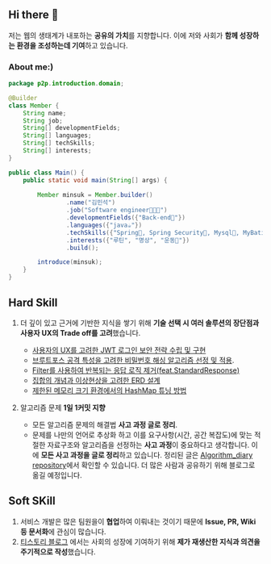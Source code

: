 ## Hi there 👋

 저는 웹의 생태계가 내포하는 **공유의 가치**를 지향합니다. 이에 저와 사회가 **함께 성장하는 환경을 조성하는데 기여**하고 있습니다. 
 
### **About me:)**

``` java
package p2p.introduction.domain;

@Builder
class Member {
    String name;
    String job;
    String[] developmentFields;
    String[] languages;
    String[] techSkills;
    String[] interests;
}

public class Main() {
    public static void main(String[] args) {
    
        Member minsuk = Member.builder()
                .name("김민석")
                .job("Software engineer🧑🏽‍💻")
                .developmentFields({"Back-end🔭"})
                .languages({"java☕"})
                .techSkills({"Spring🌱, Spring Security🔐, Mysql🐬, MyBatis🦤"})
                .interests({"루틴", "명상", "운동👯"})
                .build();

        introduce(minsuk);
    }
}
```

## Hard Skill
 1. 더 깊이 있고 근거에 기반한 지식을 쌓기 위해 **기술 선택 시 여러 솔루션의 장단점과 사용자 UX의 Trade off를 고려**했습니다. 
     - [사용자의 UX를 고려한 JWT 로그인 보안 전략 수립 및 구현](https://ujkim-game.tistory.com/74)
     - [브루트포스 공격 특성을 고려한 비밀번호 해싱 알고리즘 선정 및 적용](https://ujkim-game.tistory.com/67).
     - [Filter를 사용하여 반복되는 응답 로직 제거(feat.StandardResponse)](https://ujkim-game.tistory.com/72)
     - [집합의 개념과 이상현상을 고려한 ERD 설계](https://ujkim-game.tistory.com/63)
     - [제한된 메모리 크기 환경에서의 HashMap 튜닝 방법](https://ujkim-game.tistory.com/70)


 2. 알고리즘 문제 **1일 1커밋 지향**
     - 모든 알고리즘 문제의 해결법 **사고 과정 글로 정리**.
     - 문제를 나만의 언어로 추상화 하고 이를 요구사항(시간, 공간 복잡도)에 맞는 적절한 자료구조와 알고리즘을 선정하는 **사고 과정**이 중요하다고 생각합니다. 이에 **모든 사고 과정을 글로 정리**하고 있습니다. 정리된 글은 [Algorithm_diary repository](https://github.com/michaelkimm/Algorithm_diary)에서 확인할 수 있습니다. 더 많은 사람과 공유하기 위해 블로그로 옮길 예정입니다.
 
 
## Soft SKill
 1. 서비스 개발은 많은 팀원을이 **협업**하여 이뤄내는 것이기 때문에 **Issue, PR, Wiki 등 문서화**에 관심이 많습니다.
 2. [티스토리 블로그](https://ujkim-game.tistory.com/) 에서는 사회의 성장에 기여하기 위해 **제가 재생산한 지식과 의견을 주기적으로 작성**했습니다. 



<!--
**michaelkimm/michaelkimm** is a ✨ _special_ ✨ repository because its `README.md` (this file) appears on your GitHub profile.

Here are some ideas to get you started:

- 🔭 I’m currently working on ...
- 🌱 I’m currently learning ...
- 👯 I’m looking to collaborate on ...
- 🤔 I’m looking for help with ...
- 💬 Ask me about ...
- 📫 How to reach me: ...
- 😄 Pronouns: ...
- ⚡ Fun fact: ...
-->
